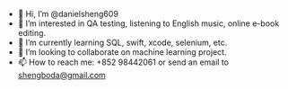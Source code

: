 - 👋 Hi, I’m @danielsheng609
- 👀 I’m interested in QA testing, listening to English music, online e-book editing.
- 🌱 I’m currently learning SQL, swift, xcode, selenium, etc.
- 💞️ I’m looking to collaborate on machine learning project.
- 📫 How to reach me: +852 98442061 or send an email to shengboda@gmail.com

<!---
danielsheng609/danielsheng609 is a ✨ special ✨ repository because its `README.md` (this file) appears on your GitHub profile.
You can click the Preview link to take a look at your changes.
--->

